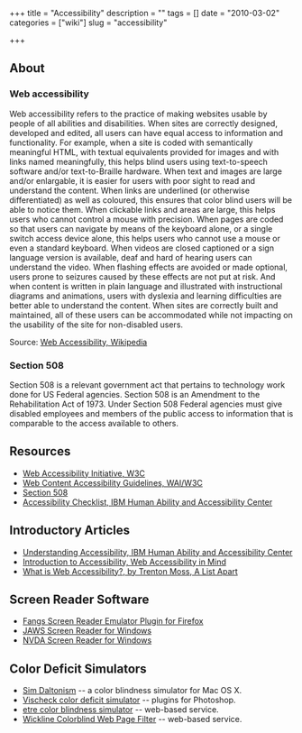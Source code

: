+++
title = "Accessibility"
description = ""
tags = []
date = "2010-03-02"
categories = ["wiki"]
slug = "accessibility"

+++




<h2 id="toc0">About</h2>

<h3 id="toc1">Web accessibility</h3>
<p>Web accessibility refers to the practice of making websites usable by people of all abilities and disabilities. When sites are correctly designed, developed and edited, all users can have equal access to information and functionality. For example, when a site is coded with semantically meaningful HTML, with textual equivalents provided for images and with links named meaningfully, this helps blind users using text-to-speech software and/or text-to-Braille hardware. When text and images are large and/or enlargable, it is easier for users with poor sight to read and understand the content. When links are underlined (or otherwise differentiated) as well as coloured, this ensures that color blind users will be able to notice them. When clickable links and areas are large, this helps users who cannot control a mouse with precision. When pages are coded so that users can navigate by means of the keyboard alone, or a single switch access device alone, this helps users who cannot use a mouse or even a standard keyboard. When videos are closed captioned or a sign language version is available, deaf and hard of hearing users can understand the video. When flashing effects are avoided or made optional, users prone to seizures caused by these effects are not put at risk. And when content is written in plain language and illustrated with instructional diagrams and animations, users with dyslexia and learning difficulties are better able to understand the content. When sites are correctly built and maintained, all of these users can be accommodated while not impacting on the usability of the site for non-disabled users.</p>

<p>Source: <a href="http://en.wikipedia.org/wiki/Web_accessibility">Web Accessibility, Wikipedia</a></p>


<h3 id="toc2">Section 508</h3>
<p>Section 508 is a relevant government act that pertains to technology work done for US Federal agencies. Section 508 is an Amendment to the Rehabilitation Act of 1973. Under Section 508 Federal agencies must give disabled employees and members of the public access to information that is comparable to the access available to others.</p>


<h2 id="toc3">Resources</h2>
<ul>
    <li> <a href="http://www.w3.org/WAI/">Web Accessibility Initiative, W3C</a></li>
    <li> <a href="http://www.w3.org/TR/WCAG10/">Web Content Accessibility Guidelines, WAI/W3C</a></li>
    <li> <a href="http://www.section508.gov/">Section 508</a></li>
    <li> <a href="http://www-03.ibm.com/able/guidelines/web/accessweb.html">Accessibility Checklist, IBM Human Ability and Accessibility Center</a></li>
</ul>


<h2 id="toc4">Introductory Articles</h2>
<ul>
    <li> <a href="http://www-03.ibm.com/able/access_ibm/disability.html">Understanding Accessibility, IBM Human Ability and Accessibility Center</a></li>
    <li> <a href="http://www.webaim.org/intro/">Introduction to Accessibility, Web Accessibility in Mind</a></li>
    <li> <a href="http://www.alistapart.com/articles/wiwa/">What is Web Accessibility?, by Trenton Moss, A List Apart</a></li>
</ul>


<h2 id="toc5">Screen Reader Software</h2>
<ul>
    <li> <a href="https://addons.mozilla.org/en-US/firefox/addon/402">Fangs Screen Reader Emulator Plugin for Firefox</a></li>
    <li> <a href="http://www.freedomscientific.com/downloads/jaws/jaws-downloads.asp">JAWS Screen Reader for Windows</a></li>
    <li> <a href="http://www.nvda-project.org/">NVDA Screen Reader for Windows</a></li>
</ul>


<h2 id="toc6">Color Deficit Simulators</h2>
<ul>
    <li> <a href="http://michelf.com/projects/sim-daltonism/">Sim Daltonism</a> -- a color blindness simulator for Mac OS X.</li>
    <li> <a href="http://www.vischeck.com/downloads/">Vischeck color deficit simulator</a> -- plugins for Photoshop.</li>
    <li> <a href="http://www.etre.com/tools/colourblindsimulator/">etre color blindness simulator</a> -- web-based service.</li>
    <li> <a href="http://colorfilter.wickline.org/">Wickline Colorblind Web Page Filter</a> -- web-based service.</li>
</ul>


